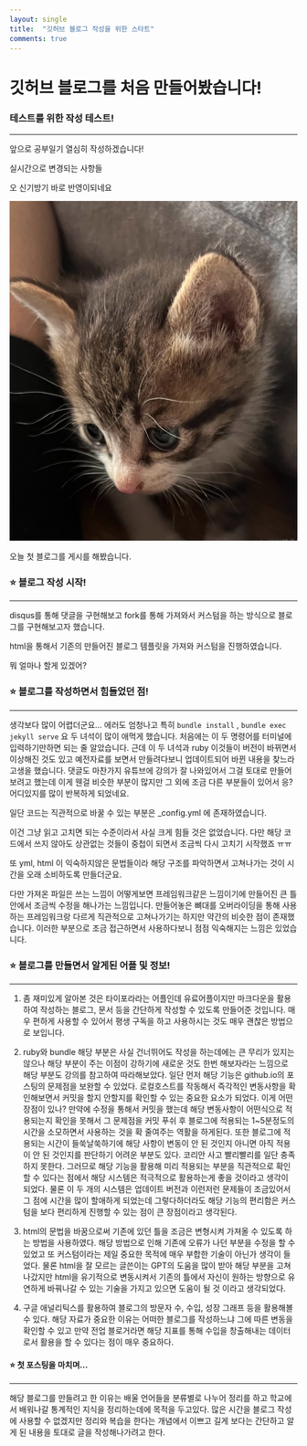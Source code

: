 ```yaml
---
layout: single
title:  "깃허브 블로그 작성을 위한 스타트"
comments: true
---
```


# 깃허브 블로그를 처음 만들어봤습니다!

### 테스트를 위한 작성 테스트!

---

앞으로 공부일기 열심히 작성하겠습니다!

실시간으로 변경되는 사항들

오 신기방기 바로 반영이되네요

![부기애기때](../images2025-02-25-first/부기애기때.jpg)

오늘 첫 블로그를 게시를 해봤습니다.



### ⭐ 블로그 작성 시작!

---

disqus를 통해 댓글을 구현해보고 fork를 통해 가져와서 커스텀을 하는 방식으로 블로그를 구현해보고자 했습니다.

html을 통해서 기존의 만들어진 블로그 템플릿을 가져와 커스텀을 진행하였습니다.

뭐 얼마나 할게 있겠어?



### ⭐ 블로그를 작성하면서 힘들었던 점!

---

생각보다 많이 어렵더군요... 에러도 엄청나고 특히 `bundle install`  , `bundle exec jekyll serve` 요 두 녀석이 많이 애먹게 했습니다. 처음에는 이 두 명령어를 터미널에 입력하기만하면 되는 줄 알았습니다. 근데 이 두 녀석과 ruby 이것들이 버전이 바뀌면서 이상해진 것도 있고 예전자료를 보면서 만들려다보니 업데이트되어 바뀐 내용을 찾느라 고생을 했습니다. 댓글도 마찬가지 유튜브에 강의가 잘 나와있어서 그걸 토대로 만들어보려고 했는데 이게 웬걸 비슷한 부분이 많지만 그 외에 조금 다른 부분들이 있어서 응? 어디있지를 많이 반복하게 되었네요.

일단 코드는 직관적으로 바꿀 수 있는 부분은 _config.yml 에 존재하였습니다.

이건 그냥 읽고 고치면 되는 수준이라서 사실 크게 힘들 것은 없었습니다. 다만 해당 코드에서 쓰지 않아도 상관없는 것들이 중첩이 되면서 조금씩 다시 고치기 시작했죠 ㅠㅠ

또 yml, html 이 익숙하지않은 문법들이라 해당 구조를 파악하면서 고쳐나가는 것이 시간을 오래 소비하도록 만들더군요.

다만 가져온 파일은 쓰는 느낌이 어떻게보면 프레임워크같은 느낌이기에 만들어진 큰 틀안에서 조금씩 수정을 해나가는 느낌입니다. 만들어놓은 뼈대를 오버라이딩을 통해 사용하는 프레임워크랑 다르게 직관적으로 고쳐나가기는 하지만 약간의 비슷한 점이 존재했습니다. 이러한 부분으로 조금 접근하면서 사용하다보니 점점 익숙해지는 느낌은 있었습니다.



### ⭐ 블로그를 만들면서 알게된 어플 및 정보!

---

1. 좀 재미있게 알아본 것은 타이포라라는 어플인데 유료어플이지만 마크다운을 활용하여 작성하는 블로그, 문서 등을 간단하게 작성할 수 있도록 만들어준 것입니다. 매우 편하게 사용할 수 있어서 평생 구독을 하고 사용하시는 것도 매우 괜찮은 방법으로 보입니다.

2. ruby와 bundle 해당 부분은 사실 건너뛰어도 작성을 하는데에는 큰 무리가 있지는 않으나 해당 부분이 주는 이점이 강하기에 새로운 것도 한번 해보자라는 느낌으로 해당 부분도 강의를 참고하여 따라해보았다. 일단 먼저 해당 기능은 github.io의 포스팅의 문제점을 보완할 수 있었다. 로컬호스트를 작동해서 즉각적인 변동사항을 확인해보면서 커밋을 할지 안할지를 확인할 수 있는 중요한 요소가 되었다. 이게 어떤 장점이 있나? 만약에 수정을 통해서 커밋을 했는데 해당 변동사항이 어떤식으로 적용되는지 확인을 못해서 그 문제점을 커밋 푸쉬 후 블로그에 적용되는 1~5분정도의 시간을 소모하면서 사용하는 것을 확 줄여주는 역활을 하게된다. 또한 블로그에 적용되는 시간이 들쑥날쑥하기에 해당 사항이 변동이 안 된 것인지 아니면 아직 적용이 안 된 것인지를 판단하기 어려운 부분도 있다. 코리안 사고 빨리빨리를 일단 충족하지 못한다. 그러므로 해당 기능을 활용해 미리 적용되는 부분을 직관적으로 확인할 수 있다는 점에서 해당 시스템은 적극적으로 활용하는게 좋을 것이라고 생각이 되었다. 물론 이 두 개의 시스템은 업데이트 버전과 이런저런 문제들이 조금있어서 그 점에 시간을 많이 할애하게 되었는데 그렇다하더라도 해당 기능의 편리함은 커스텀을 보다 편리하게 진행할 수 있는 점이 큰 장점이라고 생각된다.

3.  html의 문법을 바꿈으로써 기존에 있던 틀을 조금은 변형시켜 가져올 수 있도록 하는 방법을 사용하였다. 해당 방법으로 인해 기존에 오류가 나던 부분을 수정을 할 수 있었고 또 커스텀이라는 제일 중요한 목적에 매우 부합한 기술이 아닌가 생각이 들었다. 물론 html을 잘 모르는 글쓴이는 GPT의 도움을 많이 받아 해당 부분을 고쳐나갔지만 html을 유기적으로 변동시켜서 기존의 틀에서 자신이 원하는 방향으로 유연하게 바꿔나갈 수 있는 기술을 가지고 있으면 도움이 될 것 이라고 생각되었다.

4.  구글 애널리틱스를 활용하여 블로그의 방문자 수, 수입, 성장 그래프 등을 활용해볼 수 있다. 해당 자료가 중요한 이유는 어떠한 블로그를 작성하느냐 그에 따른 변동을 확인할 수 있고 만약 전업 블로거라면 해당 지표를 통해 수입을 창출해내는 데이터로서 활용을 할 수 있다는 점이 매우 중요하다.  

   

#### ⭐ 첫 포스팅을 마치며...

---

해당 블로그를 만들려고 한 이유는 배울 언어들을 분류별로 나누어 정리를 하고 학교에서 배워나갈 통계적인 지식을 정리하는데에 목적을 두고있다. 많은 시간을 블로그 작성에 사용할 수 없겠지만 정리와 복습을 한다는 개념에서 이쁘고 길게 보다는 간단하고 알게 된 내용을 토대로 글을 작성해나가려고 한다.



